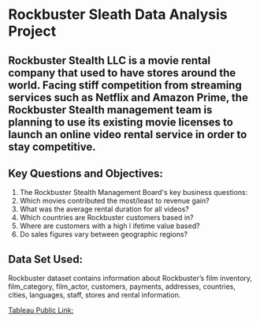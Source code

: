 # **Rockbuster Sleath Data Analysis Project**

## Rockbuster Stealth LLC is a movie rental company that used to have stores around the world. Facing stiff competition from streaming services such as Netflix and Amazon Prime, the Rockbuster Stealth management team is planning to use its existing movie licenses to launch an online video rental service in order to stay competitive.

## Key Questions and Objectives:
 1. The Rockbuster Stealth Management Board's key business questions:
 2. Which movies contributed the most/least to revenue gain?
 3. What was the average rental duration for all videos?
 4. Which countries are Rockbuster customers based in?
 5. Where are customers with a high l ifetime value based?
 6. Do sales figures vary between geographic regions?

## Data Set Used:
Rockbuster dataset contains information about Rockbuster’s film inventory, film_category, film_actor, customers, payments, addresses, countries, cities, languages, staff, stores and rental information.

[Tableau Public Link:](https://public.tableau.com/app/profile/priyanka.karamchandani/viz/RockbusterSleathLLC2020LaunchStratergyVisualizations/RockbusterSleathLLCvisualizations?publish=yes)
